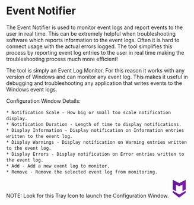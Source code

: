 # Event Notifier

The Event Notifier is used to monitor event logs and report events to the user in real time. This can be extremely helpful when 
troubleshooting software which reports information to the event logs.  Often it is hard to connect usage with the actual errors logged.
The tool simplifies this process by reporting event log entries to the user in real time making the troubleshooting process much more 
efficient!

The tool is simply an Event Log Monitor. For this reason it works with any version of Windows and can monitor any event log. 
This makes it useful in debugging and troubleshooting any application that writes events to the Windows event logs.

Configuration Window Details:

    * Notification Scale - How big or small too scale notification display.
    * Notification Duration - Length of time to display notifications.
    * Display Information - Display notification on Information entries written to the event log.
    * Display Warnings - Display notification on Warning entries written to the event log.
    * Display Errors - Display notification on Error entries written to the event log.
    * Add - Add a new event log to monitor.
    * Remove - Remove the selected event log from monitoring.

NOTE: Look for this Tray Icon to launch the Configuration Window.
![alt text](https://github.com/adam-p/markdown-here/raw/master/src/common/images/icon48.png "Tray Icon")
